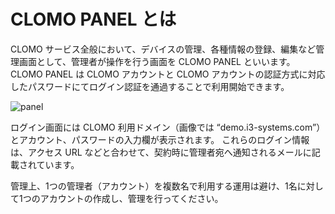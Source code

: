 # CLOMO PANEL とは

CLOMO サービス全般において、デバイスの管理、各種情報の登録、編集など管理画面として、管理者が操作を行う画面を CLOMO PANEL といいます。
CLOMO PANEL は CLOMO アカウントと CLOMO アカウントの認証方式に対応したパスワードにてログイン認証を通過することで利用開始できます。

![panel](https://user-images.githubusercontent.com/40196698/41695360-af113b7e-7549-11e8-8fbf-46b4255d8369.png)

ログイン画面には CLOMO 利用ドメイン（画像では “demo.i3-systems.com”）とアカウント、パスワードの入力欄が表示されます。
これらのログイン情報は、アクセス URL などと合わせて、契約時に管理者宛へ通知されるメールに記載されています。

管理上、1つの管理者（アカウント）を複数名で利用する運用は避け、1名に対して1つのアカウントの作成し、管理を行ってください。
